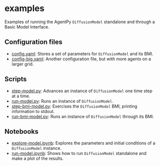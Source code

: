 # examples

Examples of running the AgentPy `DiffusionModel`
standalone and through a Basic Model Interface.

## Configuration files

* [config.yaml](./config.yaml): Stores a set of parameters for `DiffusionModel` and its BMI.
* [config-big.yaml](./config-big.yaml): Another configuration file, but with more agents on a larger grid.

## Scripts

* [step-model.py](./step-model.py): Advances an instance of `DiffusionModel` one time step at a time.
* [run-model.py](./run-model.py): Runs an instance of `DiffusionModel`.
* [step-bmi-model.py](./step-bmi-model.py): Exercises the `DiffusionModel` BMI, printing information to stdout.
* [run-bmi-model.py](./run-bmi-model.py): Runs an instance of `DiffusionModel` through its BMI.

## Notebooks

* [explore-model.ipynb](./explore-model.ipynb): Explores the parameters and initial conditions of a `DiffusionModel` instance.
* [run-model.ipynb](./run-model.ipynb): Shows how to run `DiffusionModel` standalone and make a plot of the results.

